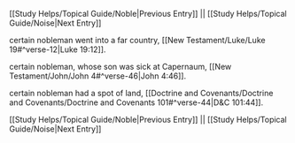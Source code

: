 [[Study Helps/Topical Guide/Noble|Previous Entry]]  ||  [[Study Helps/Topical Guide/Noise|Next Entry]]

 certain nobleman went into a far country, [[New Testament/Luke/Luke 19#^verse-12|Luke 19:12]].

 certain nobleman, whose son was sick at Capernaum, [[New Testament/John/John 4#^verse-46|John 4:46]].

 certain nobleman had a spot of land, [[Doctrine and Covenants/Doctrine and Covenants/Doctrine and Covenants 101#^verse-44|D&C 101:44]].

[[Study Helps/Topical Guide/Noble|Previous Entry]]  ||  [[Study Helps/Topical Guide/Noise|Next Entry]]